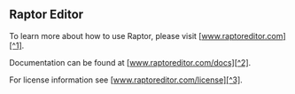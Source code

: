 Raptor Editor
---------------

To learn more about how to use Raptor, please visit [www.raptoreditor.com][^1].

Documentation can be found at [www.raptoreditor.com/docs][^2].

For license information see [www.raptoreditor.com/license][^3].

[^1]: http://jqueryraptor.com/ (Download, usage examples and documentation)
[^2]: http://jqueryraptor.com/docs (Raptor documentation)
[^3]: http://jqueryraptor.com/license (Raptor license)
